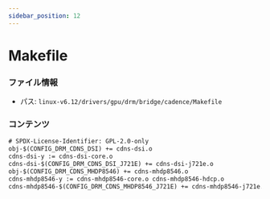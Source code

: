 ```yaml
---
sidebar_position: 12
---
```

# Makefile

### ファイル情報

- パス: `linux-v6.12/drivers/gpu/drm/bridge/cadence/Makefile`

### コンテンツ

```txt
# SPDX-License-Identifier: GPL-2.0-only
obj-$(CONFIG_DRM_CDNS_DSI) += cdns-dsi.o
cdns-dsi-y := cdns-dsi-core.o
cdns-dsi-$(CONFIG_DRM_CDNS_DSI_J721E) += cdns-dsi-j721e.o
obj-$(CONFIG_DRM_CDNS_MHDP8546) += cdns-mhdp8546.o
cdns-mhdp8546-y := cdns-mhdp8546-core.o cdns-mhdp8546-hdcp.o
cdns-mhdp8546-$(CONFIG_DRM_CDNS_MHDP8546_J721E) += cdns-mhdp8546-j721e.o

```
